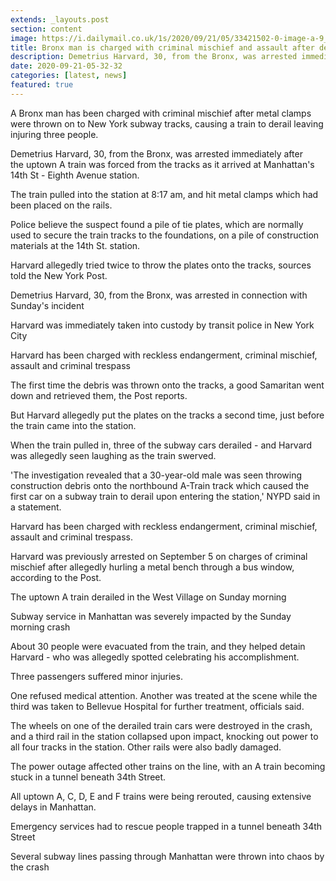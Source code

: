 ```yaml
---
extends: _layouts.post
section: content
image: https://i.dailymail.co.uk/1s/2020/09/21/05/33421502-0-image-a-9_1600661133669.jpg 
title: Bronx man is charged with criminal mischief and assault after derailing of a Manhattan subway train 
description: Demetrius Harvard, 30, from the Bronx, was arrested immediately after the uptown A train was forced from the tracks as it arrived at the 14th St - Eighth Avenue station. He has been charged. 
date: 2020-09-21-05-32-32 
categories: [latest, news] 
featured: true 
--- 
```

A Bronx man has been charged with criminal mischief after metal clamps were thrown on to New York subway tracks, causing a train to derail leaving injuring three people.  

Demetrius Harvard, 30, from the Bronx, was arrested immediately after the uptown A train was forced from the tracks as it arrived at Manhattan's 14th St - Eighth Avenue station.

The train pulled into the station at 8:17 am, and hit metal clamps which had been placed on the rails. 

Police believe the suspect found a pile of tie plates, which are normally used to secure the train tracks to the foundations, on a pile of construction materials at the 14th St. station.

Harvard allegedly tried twice to throw the plates onto the tracks, sources told the New York Post. 

Demetrius Harvard, 30, from the Bronx, was arrested in connection with Sunday's incident

Harvard was immediately taken into custody by transit police in New York City 

Harvard has been charged with reckless endangerment, criminal mischief, assault and criminal trespass

The first time the debris was thrown onto the tracks, a good Samaritan went down and retrieved them, the Post reports.

But Harvard allegedly put the plates on the tracks a second time, just before the train came into the station. 

When the train pulled in, three of the subway cars derailed - and Harvard was allegedly seen laughing as the train swerved.

'The investigation revealed that a 30-year-old male was seen throwing construction debris onto the northbound A-Train track which caused the first car on a subway train to derail upon entering the station,' NYPD said in a statement. 

Harvard has been charged with reckless endangerment, criminal mischief, assault and criminal trespass. 

Harvard was previously arrested on September 5 on charges of criminal mischief after allegedly hurling a metal bench through a bus window, according to the Post. 

The uptown A train derailed in the West Village on Sunday morning

Subway service in Manhattan was severely impacted by the Sunday morning crash

About 30 people were evacuated from the train, and they helped detain Harvard - who was allegedly spotted celebrating his accomplishment. 

Three passengers suffered minor injuries. 

One refused medical attention. Another was treated at the scene while the third was taken to Bellevue Hospital for further treatment, officials said. 

The wheels on one of the derailed train cars were destroyed in the crash, and a third rail in the station collapsed upon impact, knocking out power to all four tracks in the station. Other rails were also badly damaged. 

The power outage affected other trains on the line, with an A train becoming stuck in a tunnel beneath 34th Street.

All uptown A, C, D, E and F trains were being rerouted, causing extensive delays in Manhattan. 

Emergency services had to rescue people trapped in a tunnel beneath 34th Street

Several subway lines passing through Manhattan were thrown into chaos by the crash

